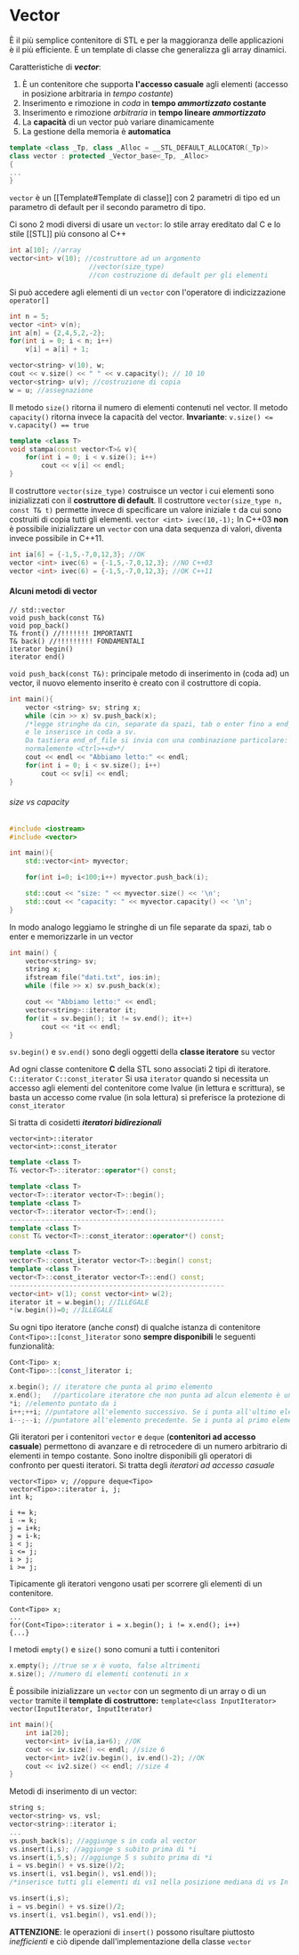 # Vector
È il più semplice contenitore di STL e per la maggioranza delle applicazioni è il più efficiente. È un template di classe che generalizza gli array dinamici.

Caratteristiche di **_vector_**:
1. È un contenitore che supporta **l'accesso casuale** agli elementi (accesso in posizione arbitraria in *tempo costante*)
2. Inserimento e rimozione in *coda* in **tempo _ammortizzato_ costante**
3. Inserimento e rimozione *arbitraria* in **tempo lineare _ammortizzato_**
4. La **capacità** di un vector può variare dinamicamente
5. La gestione della memoria è **automatica**

````C++
template <class _Tp, class _Alloc = __STL_DEFAULT_ALLOCATOR(_Tp)>
class vector : protected _Vector_base<_Tp, _Alloc>
{
...
}
````
`vector` è un [[Template#Template di classe]] con 2 parametri di tipo ed un parametro di default per il secondo parametro di tipo.

Ci sono 2 modi diversi di usare un `vector`: lo stile array ereditato dal C e lo stile [[STL]] più consono al C++
````C++
int a[10]; //array
vector<int> v(10); //costruttore ad un argomento
					//vector(size_type)
					//con costruzione di default per gli elementi
````
Si può accedere agli elementi di un `vector` con l'operatore di indicizzazione `operator[]`
````C++
int n = 5;
vector <int> v(n);
int a[n] = {2,4,5,2,-2};
for(int i = 0; i < n; i++)
	v[i] = a[i] + 1;
````
````C++
vector<string> v(10), w;
cout << v.size() << " " << v.capacity(); // 10 10
vector<string> u(v); //costruzione di copia
w = u; //assegnazione
````
Il metodo `size()` ritorna il numero di elementi contenuti nel vector. Il metodo `capacity()` ritorna invece la capacità del vector.
**Invariante**: `v.size() <= v.capacity() == true`
````C++
template <class T>
void stampa(const vector<T>& v){
	for(int i = 0; i < v.size(); i++)
		cout << v[i] << endl;
}
````
Il costruttore `vector(size_type)` costruisce un vector i cui elementi sono inizializzati con il **costruttore di default**. Il costruttore `vector(size_type n, const T& t)` permette invece di specificare un valore iniziale `t` da cui sono costruiti di copia tutti gli elementi.
`vector <int> ivec(10,-1);`
In C++03 **non** è possibile inizializzare un `vector` con una data sequenza di valori, diventa invece possibile in C++11.
````C++
int ia[6] = {-1,5,-7,0,12,3}; //OK
vector <int> ivec(6) = {-1,5,-7,0,12,3}; //NO C++03
vector <int> ivec(6) = {-1,5,-7,0,12,3}; //OK C++11
````
#### Alcuni metodi di vector
````
// std::vector
void push_back(const T&)
void pop_back()
T& front() //!!!!!!! IMPORTANTI
T& back() //!!!!!!!!! FONDAMENTALI
iterator begin()
iterator end()
````

`void push_back(const T&):` principale metodo di inserimento in (coda ad) un vector, il nuovo elemento inserito è creato con il costruttore di copia.
````C++
int main(){
	vector <string> sv; string x;
	while (cin >> x) sv.push_back(x);
	/*legge stringhe da cin, separate da spazi, tab o enter fino a end_of_file
	e le inserisce in coda a sv.
	Da tastiera end_of_file si invia con una combinazione particolare:
	normalemente <Ctrl>+<d>*/
	cout << endl << "Abbiamo letto:" << endl;
	for(int i = 0; i < sv.size(); i++)
		cout << sv[i] << endl;
}
````
###### size vs capacity
````C++
#include <iostream>
#include <vector>

int main(){
	std::vector<int> myvector;

	for(int i=0; i<100;i++) myvector.push_back(i);

	std::cout << "size: " << myvector.size() << '\n';
	std::cout << "capacity: " << myvector.capacity() << '\n';
}
````

In modo analogo leggiamo le stringhe di un file separate da spazi, tab o enter e memorizzarle in un vector
````C++
int main() {
	vector<string> sv;
	string x;
	ifstream file("dati.txt", ios:in);
	while (file >> x) sv.push_back(x);

	cout << "Abbiamo letto:" << endl;
	vector<string>::iterator it;
	for(it = sv.begin(); it != sv.end(); it++)
		cout << *it << endl;
}
````
`sv.begin()` e `sv.end()` sono degli oggetti della **classe iteratore** su vector

Ad ogni classe contenitore **C** della STL sono associati 2 tipi di iteratore.
`C::iterator`
`C::const_iterator`
Si usa `iterator` quando si necessita un accesso agli elementi del contenitore come lvalue (in lettura e scrittura), se basta un accesso come rvalue (in sola lettura) si preferisce la protezione di `const_iterator`

Si tratta di cosidetti **_iteratori bidirezionali_**
````
vector<int>::iterator
vector<int>::const_iterator
````
````C++
template <class T>
T& vector<T>::iterator::operator*() const;

template <class T>
vector<T>::iterator vector<T>::begin();
template <class T>
vector<T>::iterator vector<T>::end();
------------------------------------------------------
template <class T>
const T& vector<T>::const_iterator::operator*() const;

template <class T>
vector<T>::const_iterator vector<T>::begin() const;
template <class T>
vector<T>::const_iterator vector<T>::end() const;
------------------------------------------------------
vector<int> v(1); const vector<int> w(2);
iterator it = w.begin(); //ILLEGALE
*(w.begin())=0; //ILLEGALE
````

Su ogni tipo iteratore (anche *const*) di qualche istanza di contenitore `Cont<Tipo>::[const_]iterator` sono **sempre disponibili** le seguenti funzionalità:
````C++
Cont<Tipo> x;
Cont<Tipo>::[const_]iterator i;

x.begin(); // iteratore che punta al primo elemento
x.end();   //particolare iteratore che non punta ad alcun elemento è un puntatore all'ultimo elemento +1
*i; //elemento puntato da i
i++;++i; //puntatore all'elemento successivo. Se i punta all'ultimo elemento di x allora ++i == x.end()
i--;--i; //puntatore all'elemento precedente. Se i punta al primo elemento di x allora i-- è indefinito (x.begin()-1) (v.end())-- punta all'ultimo elemento
````

Gli iteratori per i contenitori `vector` e `deque` (**contenitori ad accesso casuale**) permettono di avanzare e di retrocedere di un numero arbitrario di elementi in tempo costante. Sono inoltre disponibili gli operatori di confronto per questi iteratori. Si tratta degli *iteratori ad accesso casuale*
````
vector<Tipo> v; //oppure deque<Tipo>
vector<Tipo>::iterator i, j;
int k;

i += k;
i -= k;
j = i+k;
j = i-k;
i < j;
i <= j;
i > j;
i >= j;
````

Tipicamente gli iteratori vengono usati per scorrere gli elementi di un contenitore.
````
Cont<Tipo> x;
...
for(Cont<Tipo>::iterator i = x.begin(); i != x.end(); i++)
{...}
````
I metodi `empty()` e `size()` sono comuni a tutti i contenitori
````C++
x.empty(); //true se x è vuoto, false altrimenti
x.size(); //numero di elementi contenuti in x
````
È possibile inizializzare un `vector` con un segmento di un array o di un `vector` tramite il **template di costruttore:**
`template<class InputIterator> vector(InputIterator, InputIterator)`
````C++
int main(){
	int ia[20];
	vector<int> iv(ia,ia+6); //OK
	cout << iv.size() << endl; //size 6
	vector<int> iv2(iv.begin(), iv.end()-2); //OK
	cout << iv2.size() << endl; //size 4
}
````
Metodi di inserimento di un vector:
````C++
string s;
vector<string> vs, vsl;
vector<string>::iterator i;
...
vs.push_back(s); //aggiunge s in coda al vector
vs.insert(i,s); //aggiunge s subito prima di *i
vs.insert(i,5,s); //aggiunge 5 s subito prima di *i
i = vs.begin() + vs.size()/2;
vs.insert(i, vs1.begin(), vs1.end());
/*inserisce tutti gli elementi di vs1 nella posizione mediana di vs In generale: v.insert(it1,it2,it3) inserisce [it2,it3] in v subito prima di it1*/
````
````C++
vs.insert(i,s);
i = vs.begin() + vs.size()/2;
vs.insert(i, vs1.begin(), vs1.end());
````
**ATTENZIONE**: le operazioni di `insert()` possono risultare piuttosto *inefficienti* e ciò dipende dall'implementazione della classe `vector`
